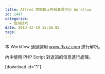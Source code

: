 ```yaml
---
title: Alfred 提取線上視頻真實地址 Workflow
id: 1447
categories:
  - 應用技巧
date: 2013-12-10 12:56:05
tags:
---
```


本 Workflow 通過調用 www.flvxz.com 進行解析。

內中使用 PHP Script 對返回的信息進行處理。

<!--more-->

[download id="1"]
